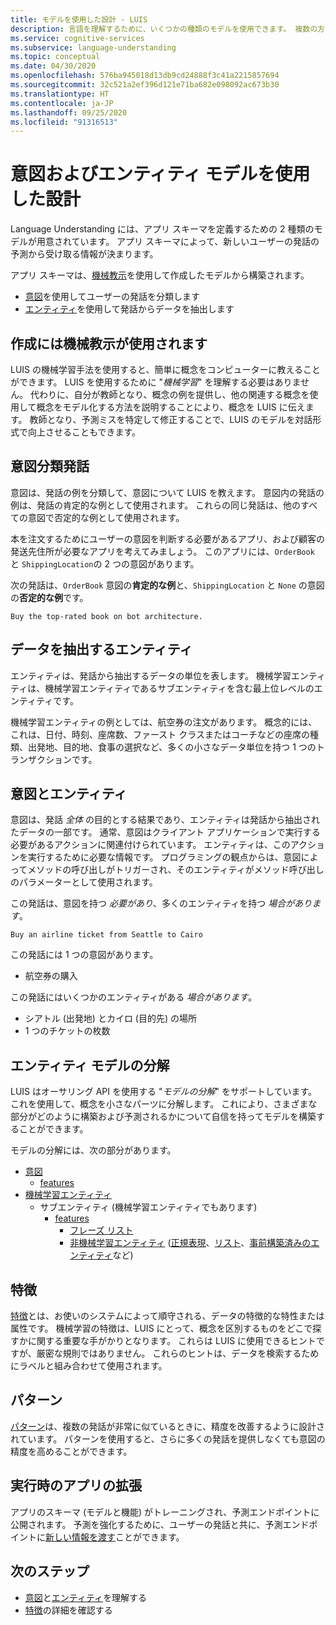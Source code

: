 ```yaml
---
title: モデルを使用した設計 - LUIS
description: 言語を理解するために、いくつかの種類のモデルを使用できます。 複数の方法で使用できるモデルもあります。
ms.service: cognitive-services
ms.subservice: language-understanding
ms.topic: conceptual
ms.date: 04/30/2020
ms.openlocfilehash: 576ba945018d13db9cd24888f3c41a2215857694
ms.sourcegitcommit: 32c521a2ef396d121e71ba682e098092ac673b30
ms.translationtype: HT
ms.contentlocale: ja-JP
ms.lasthandoff: 09/25/2020
ms.locfileid: "91316513"
---
```

# <a name="design-with-intent-and-entity-models"></a>意図およびエンティティ モデルを使用した設計

Language Understanding には、アプリ スキーマを定義するための 2 種類のモデルが用意されています。 アプリ スキーマによって、新しいユーザーの発話の予測から受け取る情報が決まります。

アプリ スキーマは、[機械教示](#authoring-uses-machine-teaching)を使用して作成したモデルから構築されます。
* [意図](#intents-classify-utterances)を使用してユーザーの発話を分類します
* [エンティティ](#entities-extract-data)を使用して発話からデータを抽出します

## <a name="authoring-uses-machine-teaching"></a>作成には機械教示が使用されます

LUIS の機械学習手法を使用すると、簡単に概念をコンピューターに教えることができます。 LUIS を使用するために "_機械学習_" を理解する必要はありません。 代わりに、自分が教師となり、概念の例を提供し、他の関連する概念を使用して概念をモデル化する方法を説明することにより、概念を LUIS に伝えます。 教師となり、予測ミスを特定して修正することで、LUIS のモデルを対話形式で向上させることもできます。

<a name="v3-authoring-model-decomposition"></a>

## <a name="intents-classify-utterances"></a>意図分類発話

意図は、発話の例を分類して、意図について LUIS を教えます。 意図内の発話の例は、発話の肯定的な例として使用されます。 これらの同じ発話は、他のすべての意図で否定的な例として使用されます。

本を注文するためにユーザーの意図を判断する必要があるアプリ、および顧客の発送先住所が必要なアプリを考えてみましょう。 このアプリには、`OrderBook` と `ShippingLocation`の 2 つの意図があります。

次の発話は、`OrderBook` 意図の**肯定的な例**と、`ShippingLocation` と `None` の意図の**否定的な例**です。

`Buy the top-rated book on bot architecture.`

## <a name="entities-extract-data"></a>データを抽出するエンティティ

エンティティは、発話から抽出するデータの単位を表します。 機械学習エンティティは、機械学習エンティティであるサブエンティティを含む最上位レベルのエンティティです。

機械学習エンティティの例としては、航空券の注文があります。 概念的には、これは、日付、時刻、座席数、ファースト クラスまたはコーチなどの座席の種類、出発地、目的地、食事の選択など、多くの小さなデータ単位を持つ 1 つのトランザクションです。

## <a name="intents-versus-entities"></a>意図とエンティティ

意図は、発話 _全体_ の目的とする結果であり、エンティティは発話から抽出されたデータの一部です。 通常、意図はクライアント アプリケーションで実行する必要があるアクションに関連付けられています。 エンティティは、このアクションを実行するために必要な情報です。 プログラミングの観点からは、意図によってメソッドの呼び出しがトリガーされ、そのエンティティがメソッド呼び出しのパラメーターとして使用されます。

この発話は、意図を持つ _必要があり_、多くのエンティティを持つ _場合があります_。

`Buy an airline ticket from Seattle to Cairo`

この発話には 1 つの意図があります。

* 航空券の購入

この発話にはいくつかのエンティティがある _場合があります_。

* シアトル (出発地) とカイロ (目的先) の場所
* 1 つのチケットの枚数

## <a name="entity-model-decomposition"></a>エンティティ モデルの分解

LUIS はオーサリング API を使用する "_モデルの分解_" をサポートしています。これを使用して、概念を小さなパーツに分解します。 これにより、さまざまな部分がどのように構築および予測されるかについて自信を持ってモデルを構築することができます。

モデルの分解には、次の部分があります。

* [意図](#intents-classify-utterances)
    * [features](#features)
* [機械学習エンティティ](reference-entity-machine-learned-entity.md)
    * サブエンティティ (機械学習エンティティでもあります)
        * [features](#features)
            * [フレーズ リスト](luis-concept-feature.md)
            * [非機械学習エンティティ](luis-concept-feature.md) ([正規表現](reference-entity-regular-expression.md)、[リスト](reference-entity-list.md)、[事前構築済みのエンティティ](luis-reference-prebuilt-entities.md)など)

<a name="entities-extract-data"></a>
<a name="machine-learned-entities"></a>

## <a name="features"></a>特徴

[特徴](luis-concept-feature.md)とは、お使いのシステムによって順守される、データの特徴的な特性または属性です。 機械学習の特徴は、LUIS にとって、概念を区別するものをどこで探すかに関する重要な手がかりとなります。 これらは LUIS に使用できるヒントですが、厳密な規則ではありません。 これらのヒントは、データを検索するためにラベルと組み合わせて使用されます。

## <a name="patterns"></a>パターン

[パターン](luis-concept-patterns.md)は、複数の発話が非常に似ているときに、精度を改善するように設計されています。 パターンを使用すると、さらに多くの発話を提供しなくても意図の精度を高めることができます。

## <a name="extending-the-app-at-runtime"></a>実行時のアプリの拡張

アプリのスキーマ (モデルと機能) がトレーニングされ、予測エンドポイントに公開されます。 予測を強化するために、ユーザーの発話と共に、予測エンドポイントに[新しい情報を渡す](schema-change-prediction-runtime.md)ことができます。

## <a name="next-steps"></a>次のステップ

* [意図](luis-concept-intent.md)と[エンティティ](luis-concept-entity-types.md)を理解する
* [特徴](luis-concept-feature.md)の詳細を確認する